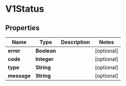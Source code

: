 

# V1Status


## Properties

| Name | Type | Description | Notes |
|------------ | ------------- | ------------- | -------------|
|**error** | **Boolean** |  |  [optional] |
|**code** | **Integer** |  |  [optional] |
|**type** | **String** |  |  [optional] |
|**message** | **String** |  |  [optional] |




